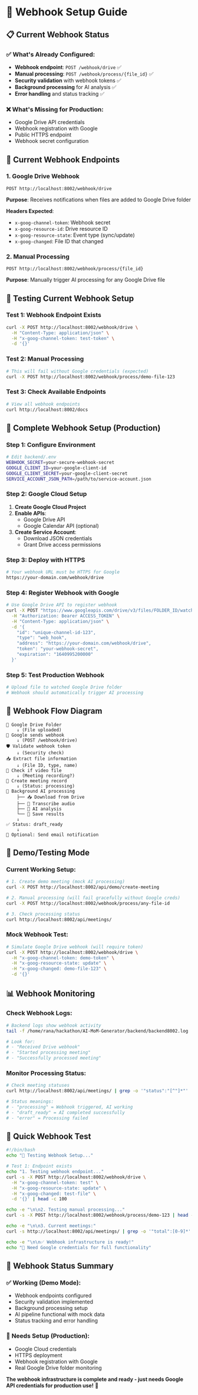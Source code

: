 # 🔗 Webhook Setup Guide

## 📋 **Current Webhook Status**

### ✅ **What's Already Configured:**
- **Webhook endpoint**: `POST /webhook/drive` ✅ 
- **Manual processing**: `POST /webhook/process/{file_id}` ✅
- **Security validation** with webhook tokens ✅
- **Background processing** for AI analysis ✅
- **Error handling** and status tracking ✅

### ❌ **What's Missing for Production:**
- Google Drive API credentials
- Webhook registration with Google
- Public HTTPS endpoint
- Webhook secret configuration

## 🔧 **Current Webhook Endpoints**

### **1. Google Drive Webhook** 
```
POST http://localhost:8002/webhook/drive
```
**Purpose**: Receives notifications when files are added to Google Drive folder

**Headers Expected**:
- `x-goog-channel-token`: Webhook secret
- `x-goog-resource-id`: Drive resource ID  
- `x-goog-resource-state`: Event type (sync/update)
- `x-goog-changed`: File ID that changed

### **2. Manual Processing**
```
POST http://localhost:8002/webhook/process/{file_id}
```
**Purpose**: Manually trigger AI processing for any Google Drive file

## 🧪 **Testing Current Webhook Setup**

### **Test 1: Webhook Endpoint Exists**
```bash
curl -X POST http://localhost:8002/webhook/drive \
  -H "Content-Type: application/json" \
  -H "x-goog-channel-token: test-token" \
  -d '{}'
```

### **Test 2: Manual Processing** 
```bash
# This will fail without Google credentials (expected)
curl -X POST http://localhost:8002/webhook/process/demo-file-123
```

### **Test 3: Check Available Endpoints**
```bash
# View all webhook endpoints
curl http://localhost:8002/docs
```

## 🚀 **Complete Webhook Setup (Production)**

### **Step 1: Configure Environment**
```bash
# Edit backend/.env
WEBHOOK_SECRET=your-secure-webhook-secret
GOOGLE_CLIENT_ID=your-google-client-id
GOOGLE_CLIENT_SECRET=your-google-client-secret
SERVICE_ACCOUNT_JSON_PATH=/path/to/service-account.json
```

### **Step 2: Google Cloud Setup**

1. **Create Google Cloud Project**
2. **Enable APIs**:
   - Google Drive API
   - Google Calendar API (optional)
3. **Create Service Account**:
   - Download JSON credentials
   - Grant Drive access permissions

### **Step 3: Deploy with HTTPS**
```bash
# Your webhook URL must be HTTPS for Google
https://your-domain.com/webhook/drive
```

### **Step 4: Register Webhook with Google**
```bash
# Use Google Drive API to register webhook
curl -X POST "https://www.googleapis.com/drive/v3/files/FOLDER_ID/watch" \
  -H "Authorization: Bearer ACCESS_TOKEN" \
  -H "Content-Type: application/json" \
  -d '{
    "id": "unique-channel-id-123",
    "type": "web_hook", 
    "address": "https://your-domain.com/webhook/drive",
    "token": "your-webhook-secret",
    "expiration": "1640995200000"
  }'
```

### **Step 5: Test Production Webhook**
```bash
# Upload file to watched Google Drive folder
# Webhook should automatically trigger AI processing
```

## 🔄 **Webhook Flow Diagram**

```
📁 Google Drive Folder
    ↓ (File uploaded)
🔔 Google sends webhook
    ↓ (POST /webhook/drive)
🛡️ Validate webhook token
    ↓ (Security check)
📥 Extract file information
    ↓ (File ID, type, name)
🎥 Check if video file
    ↓ (Meeting recording?)
💾 Create meeting record
    ↓ (Status: processing)
🔄 Background AI processing
    ├── 📥 Download from Drive
    ├── 📝 Transcribe audio
    ├── 🤖 AI analysis
    └── 💾 Save results
    ↓
✅ Status: draft_ready
    ↓
📧 Optional: Send email notification
```

## 🧪 **Demo/Testing Mode**

### **Current Working Setup:**
```bash
# 1. Create demo meeting (mock AI processing)
curl -X POST http://localhost:8002/api/demo/create-meeting

# 2. Manual processing (will fail gracefully without Google creds)
curl -X POST http://localhost:8002/webhook/process/any-file-id

# 3. Check processing status
curl http://localhost:8002/api/meetings/
```

### **Mock Webhook Test:**
```bash
# Simulate Google Drive webhook (will require token)
curl -X POST http://localhost:8002/webhook/drive \
  -H "x-goog-channel-token: demo-token" \
  -H "x-goog-resource-state: update" \
  -H "x-goog-changed: demo-file-123" \
  -d '{}'
```

## 📊 **Webhook Monitoring**

### **Check Webhook Logs:**
```bash
# Backend logs show webhook activity
tail -f /home/rana/hackathon/AI-MoM-Generator/backend/backend8002.log

# Look for:
# - "Received Drive webhook"
# - "Started processing meeting"
# - "Successfully processed meeting"
```

### **Monitor Processing Status:**
```bash
# Check meeting statuses
curl http://localhost:8002/api/meetings/ | grep -o '"status":"[^"]*"'

# Status meanings:
# - "processing" = Webhook triggered, AI working
# - "draft_ready" = AI completed successfully  
# - "error" = Processing failed
```

## 🎯 **Quick Webhook Test**

```bash
#!/bin/bash
echo "🔗 Testing Webhook Setup..."

# Test 1: Endpoint exists
echo "1. Testing webhook endpoint..."
curl -s -X POST http://localhost:8002/webhook/drive \
  -H "x-goog-channel-token: test" \
  -H "x-goog-resource-state: update" \
  -H "x-goog-changed: test-file" \
  -d '{}' | head -c 100

echo -e "\n\n2. Testing manual processing..."
curl -s -X POST http://localhost:8002/webhook/process/demo-123 | head -c 100

echo -e "\n\n3. Current meetings:"
curl -s http://localhost:8002/api/meetings/ | grep -o '"total":[0-9]*'

echo -e "\n\n✅ Webhook infrastructure is ready!"
echo "🔧 Need Google credentials for full functionality"
```

## 🎉 **Webhook Status Summary**

### ✅ **Working (Demo Mode):**
- Webhook endpoints configured
- Security validation implemented  
- Background processing setup
- AI pipeline functional with mock data
- Status tracking and error handling

### 🔧 **Needs Setup (Production):**
- Google Cloud credentials
- HTTPS deployment
- Webhook registration with Google
- Real Google Drive folder monitoring

**The webhook infrastructure is complete and ready - just needs Google API credentials for production use!** 🚀
